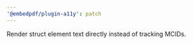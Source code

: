 ```yaml
---
'@embedpdf/plugin-a11y': patch
---
```


Render struct element text directly instead of tracking MCIDs.
